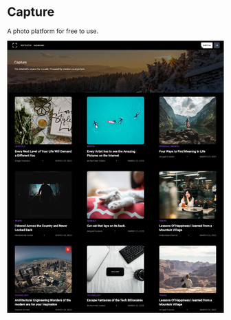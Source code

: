 # Capture

A photo platform for free to use.

![Capture Web Page](/src/assets/capture-web.jpeg "Capture Web Page")

